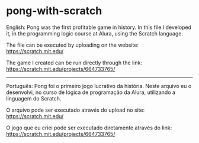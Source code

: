 # pong-with-scratch
English: Pong was the first profitable game in history. In this file I developed it, in the programming logic course at Alura, using the Scratch language.

The file can be executed by uploading on the website: https://scratch.mit.edu/

The game I created can be run directly through the link: https://scratch.mit.edu/projects/664733765/

-------------------------------------------------------------

Português: Pong foi o primeiro jogo lucrativo da história. Neste arquivo eu o desenvolvi, no curso de lógica de programação da Alura, utilizando a linguagem do Scratch. 

O arquivo pode ser executado através do upload no site: https://scratch.mit.edu/

O jogo que eu criei pode ser executado diretamente através do link: https://scratch.mit.edu/projects/664733765/
